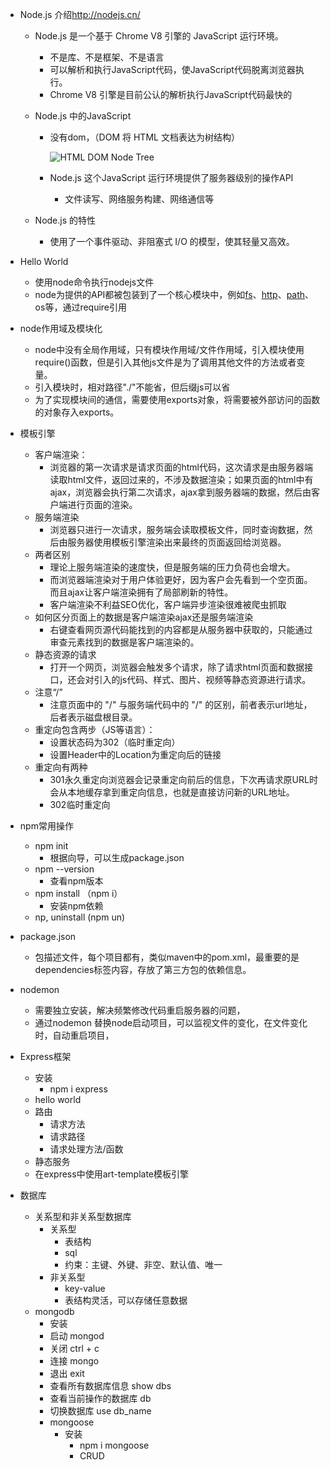 - Node.js 介绍<http://nodejs.cn/> 

  - Node.js 是一个基于 Chrome V8 引擎的 JavaScript 运行环境。  

    - 不是库、不是框架、不是语言
    - 可以解析和执行JavaScript代码，使JavaScript代码脱离浏览器执行。
    -  Chrome V8 引擎是目前公认的解析执行JavaScript代码最快的

  - Node.js 中的JavaScript 

    - 没有dom，（DOM 将 HTML 文档表达为树结构）

      ![HTML DOM Node Tree](https://www.w3school.com.cn/i/ct_htmltree.gif) 

    - Node.js 这个JavaScript 运行环境提供了服务器级别的操作API

      - 文件读写、网络服务构建、网络通信等

  - Node.js 的特性

    - 使用了一个事件驱动、非阻塞式 I/O 的模型，使其轻量又高效。  

- Hello World

  - 使用node命令执行nodejs文件
  - node为提供的API都被包装到了一个核心模块中，例如[fs](http://nodejs.cn/api/fs.html)、[http](http://nodejs.cn/api/http.html)、[path](http://nodejs.cn/api/path.html)、os等，通过require引用

- node作用域及模块化

  - node中没有全局作用域，只有模块作用域/文件作用域，引入模块使用require()函数，但是引入其他js文件是为了调用其他文件的方法或者变量。
  - 引入模块时，相对路径"./"不能省，但后缀js可以省
  - 为了实现模块间的通信，需要使用exports对象，将需要被外部访问的函数的对象存入exports。 

- 模板引擎

  - 客户端渲染：
    - 浏览器的第一次请求是请求页面的html代码，这次请求是由服务器端读取html文件，返回过来的，不涉及数据渲染；如果页面的html中有ajax，浏览器会执行第二次请求，ajax拿到服务器端的数据，然后由客户端进行页面的渲染。 
  - 服务端渲染
    - 浏览器只进行一次请求，服务端会读取模板文件，同时查询数据，然后由服务器使用模板引擎渲染出来最终的页面返回给浏览器。 
  - 两者区别
    - 理论上服务端渲染的速度快，但是服务端的压力负荷也会增大。
    - 而浏览器端渲染对于用户体验更好，因为客户会先看到一个空页面。而且ajax让客户端渲染拥有了局部刷新的特性。 
    - 客户端渲染不利益SEO优化，客户端异步渲染很难被爬虫抓取
  - 如何区分页面上的数据是客户端渲染ajax还是服务端渲染
    - 右键查看网页源代码能找到的内容都是从服务器中获取的，只能通过审查元素找到的数据是客户端渲染的。 
  - 静态资源的请求 
    - 打开一个网页，浏览器会触发多个请求，除了请求html页面和数据接口，还会对引入的js代码、样式、图片、视频等静态资源进行请求。 
  - 注意“/”
    - 注意页面中的 "/" 与服务端代码中的 "/" 的区别，前者表示url地址，后者表示磁盘根目录。 
  - 重定向包含两步（JS等语言）：
    - 设置状态码为302（临时重定向）
    - 设置Header中的Location为重定向后的链接
  - 重定向有两种
    - 301永久重定向浏览器会记录重定向前后的信息，下次再请求原URL时会从本地缓存拿到重定向信息，也就是直接访问新的URL地址。 
    - 302临时重定向

- npm常用操作

  - npm init 
    - 根据向导，可以生成package.json 
  - npm --version
    - 查看npm版本
  - npm install （npm i）
    - 安装npm依赖
  - np, uninstall (npm un)

- package.json 

  - 包描述文件，每个项目都有，类似maven中的pom.xml，最重要的是dependencies标签内容，存放了第三方包的依赖信息。

- nodemon 

  - 需要独立安装，解决频繁修改代码重启服务器的问题，
  - 通过nodemon 替换node启动项目，可以监视文件的变化，在文件变化时，自动重启项目，

- Express框架

  - 安装
    - npm i express
  - hello world
  - 路由
    - 请求方法
    - 请求路径
    - 请求处理方法/函数
  - 静态服务
  - 在express中使用art-template模板引擎 



- 数据库
  - 关系型和非关系型数据库
    - 关系型
      - 表结构
      - sql
      - 约束：主键、外键、非空、默认值、唯一
    - 非关系型
      - key-value
      - 表结构灵活，可以存储任意数据
  - mongodb
    - 安装
    - 启动 mongod
    - 关闭 ctrl + c
    - 连接 mongo
    - 退出 exit
    - 查看所有数据库信息 show dbs
    - 查看当前操作的数据库 db
    - 切换数据库 use db_name
    - mongoose
      - 安装
        - npm i mongoose
        - CRUD



​	
